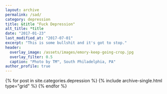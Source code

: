 ```yaml
---
layout: archive
permalink: /sad/
category: depression
title: &title "Fuck Depression"
alt_title: *title
date: "2017-01-23"
last_modified_at: "2017-07-01"
excerpt: "This is some bullshit and it's got to stop."
header:
  overlay_image: /assets/images/emory-keep-going-crop.jpg
  overlay_filter: 0.5
  caption: "Photo by TM™, South Philadelphia, PA"
author_profile: true
---
```


{% for post in site.categories.depression %}
   {% include archive-single.html type="grid" %}
{% endfor %}
